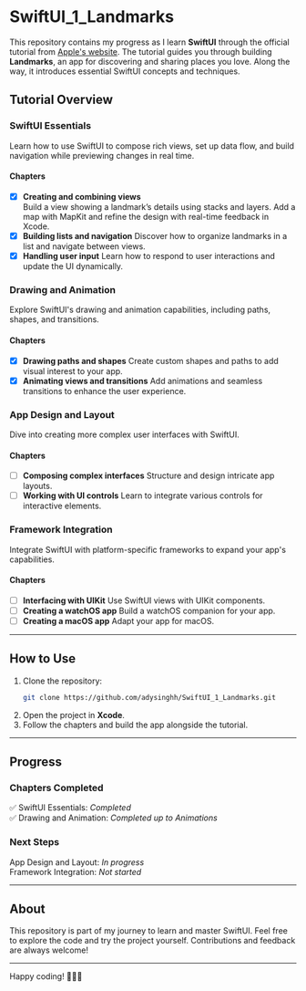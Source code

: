 # SwiftUI_1_Landmarks

This repository contains my progress as I learn **SwiftUI** through the official tutorial from [Apple's website](https://developer.apple.com/tutorials/swiftui/). The tutorial guides you through building **Landmarks**, an app for discovering and sharing places you love. Along the way, it introduces essential SwiftUI concepts and techniques.

## Tutorial Overview

### SwiftUI Essentials  
Learn how to use SwiftUI to compose rich views, set up data flow, and build navigation while previewing changes in real time.  

#### Chapters  
- [x] **Creating and combining views**  
  Build a view showing a landmark’s details using stacks and layers. Add a map with MapKit and refine the design with real-time feedback in Xcode.
- [x] **Building lists and navigation**
  Discover how to organize landmarks in a list and navigate between views.  
- [x] **Handling user input** 
  Learn how to respond to user interactions and update the UI dynamically.

### Drawing and Animation  
Explore SwiftUI's drawing and animation capabilities, including paths, shapes, and transitions.

#### Chapters  
- [x] **Drawing paths and shapes** 
  Create custom shapes and paths to add visual interest to your app.  
- [x] **Animating views and transitions**
  Add animations and seamless transitions to enhance the user experience.

### App Design and Layout  
Dive into creating more complex user interfaces with SwiftUI.

#### Chapters  
- [ ] **Composing complex interfaces** 
  Structure and design intricate app layouts.  
- [ ] **Working with UI controls** 
  Learn to integrate various controls for interactive elements.  

### Framework Integration  
Integrate SwiftUI with platform-specific frameworks to expand your app's capabilities.

#### Chapters  
- [ ] **Interfacing with UIKit**
  Use SwiftUI views with UIKit components.  
- [ ] **Creating a watchOS app**
  Build a watchOS companion for your app.  
- [ ] **Creating a macOS app**
  Adapt your app for macOS.

---

## How to Use

1. Clone the repository:  
   ```bash
   git clone https://github.com/adysinghh/SwiftUI_1_Landmarks.git
   ```
2. Open the project in **Xcode**.
3. Follow the chapters and build the app alongside the tutorial.

---

## Progress  

### Chapters Completed  
✅ SwiftUI Essentials: *Completed*  
✅ Drawing and Animation: *Completed up to Animations*  

### Next Steps  
App Design and Layout: *In progress*  
Framework Integration: *Not started*  

---

## About

This repository is part of my journey to learn and master SwiftUI. Feel free to explore the code and try the project yourself. Contributions and feedback are always welcome!  

---

Happy coding! 🧑🏾‍💻
